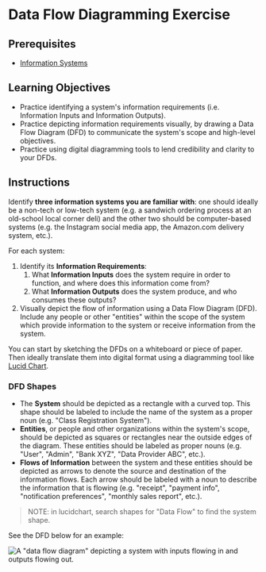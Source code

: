 # Data Flow Diagramming Exercise

## Prerequisites

  + [Information Systems](./../../notes/info-systems/README.md)

## Learning Objectives

  + Practice identifying a system's information requirements (i.e. Information Inputs and Information Outputs).
  + Practice depicting information requirements visually, by drawing a Data Flow Diagram (DFD) to communicate the system's scope and high-level objectives.
  + Practice using digital diagramming tools to lend credibility and clarity to your DFDs.

## Instructions

Identify **three information systems you are familiar with**: one should ideally be a non-tech or low-tech system (e.g. a sandwich ordering process at an old-school local corner deli) and the other two should be computer-based systems (e.g. the Instagram social media app, the Amazon.com delivery system, etc.).

For each system:

  1. Identify its **Information Requirements**:
     1. What **Information Inputs** does the system require in order to function, and where does this information come from?
     2. What **Information Outputs** does the system produce, and who consumes these outputs?
  2. Visually depict the flow of information using a Data Flow Diagram (DFD). Include any people or other "entities" within the scope of the system which provide information to the system or receive information from the system.

You can start by sketching the DFDs on a whiteboard or piece of paper. Then ideally translate them into digital format using a diagramming tool like [Lucid Chart](https://www.lucidchart.com/).

### DFD Shapes

  + The **System** should be depicted as a rectangle with a curved top. This shape should be labeled to include the name of the system as a proper noun (e.g. "Class Registration System").
  + **Entities**, or people and other organizations within the system's scope, should be depicted as squares or rectangles near the outside edges of the diagram. These entities should be labeled as proper nouns (e.g. "User", "Admin", "Bank XYZ", "Data Provider ABC", etc.).
  + **Flows of Information** between the system and these entities should be depicted as arrows to denote the source and destination of the information flows. Each arrow should be labeled with a noun to describe the information that is flowing (e.g. "receipt", "payment info", "notification preferences", "monthly sales report", etc.).

> NOTE: in lucidchart, search shapes for "Data Flow" to find the system shape.

See the DFD below for an example:

![A "data flow diagram" depicting a system with inputs flowing in and outputs flowing out.](/img/notes/info-systems/example-data-flow-diagram.png)
